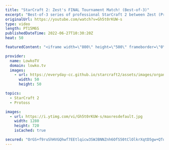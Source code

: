 ```yaml
---
title: "StarCraft 2: Zest's FINAL Tournament Match! (Best-of-3)"
excerpt: "Best-of-3 series of professional StarCraft 2 between Zest (Protoss) and Clem (Terran). Zest has announced that he is starting up his mandatory military service in South Korea very soon, and because of that he is forced to retire from StarCraft 2. In this video I cast Zest's final tournament games, when"
originalUrl: https://youtube.com/watch?v=Gh5t0rKUW-s
type: video
length: PT15M6S
publishedDateTime: 2022-06-27T10:30:20Z
heat: 50

featuredContent: "<iframe width=\"800\" height=\"500\" frameborder=\"0\" src=\"https://www.youtube.com/embed/Gh5t0rKUW-s\" allow=\"accelerometer; autoplay; encrypted-media; gyroscope; picture-in-picture\" allowfullscreen></iframe>"

provider:
  name: LowkoTV
  domain: lowko.tv
  images:
    - url: https://everyday-cc.github.io/starcraft2/assets/images/organizations/lowko.tv-50x50.jpg
      width: 50
      height: 50

topics:
  - StarCraft 2
  - Protoss

images:
  - url: https://i.ytimg.com/vi/Gh5t0rKUW-s/maxresdefault.jpg
    width: 1280
    height: 720
    isCached: true

secured: "OrGS+f9ruShHVGQhwf7EEtlqicw3SWJBNNZnh6OfS50tClOlkrXqtD5gw+QTooaBc/In11V+MnKfaEMI4TidtDjZLQ98pv9RaSPTZ6NXzeaMvvqJwWQ6WkCmZMbY8GVXebPoqIozBIEqoaMNkMF5BCelCJ6z2BKqbh6FV81j8I26XLsyyTkasM87gZJ1B8hAIA9KBWMVx1g/QSbJtqqyZxM1vdvZXRb5TzPjNyiihzzqTovt9TOUTFTFlqR2SctYnigbWgw2CAR3H/EmG6PMtb7cIZsXqLrb3eunQPV0vaX7Zbp5Wnj8n73zKOh0YJbas1kxv5cvGs/H6S1S+VM72DTfmwoC78RddZnCfC+3QXyEytMWutCzxFVgerCGv+i1dSeeMNShsMtvuSoGgm6o51x0hUDQNbo62wt3nckzmac=;P3Dn+/rgzU02ceRQyciaRQ=="
---
```



